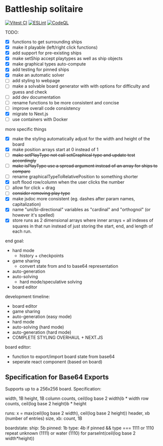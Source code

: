 # Battleship solitaire

[![Vitest CI](https://github.com/gnattily/battleship-solitaire/actions/workflows/vitest.yml/badge.svg)](https://github.com/gnattily/battleship-solitaire/actions/workflows/vitest.yml) [![ESLint](https://github.com/lgrom/battleship-solitaire/actions/workflows/eslint.yml/badge.svg)](https://github.com/lgrom/battleship-solitaire/actions/workflows/eslint.yml) [![CodeQL](https://github.com/gnattily/battleship-solitaire/actions/workflows/github-code-scanning/codeql/badge.svg)](https://github.com/gnattily/battleship-solitaire/actions/workflows/github-code-scanning/codeql)

TODO:

- [X] functions to get surrounding ships
- [X] make it playable (left/right click functions)
- [X] add support for pre-existing ships
- [X] make setShip accept playtypes as well as ship objects
- [X] make graphical types auto-compute
- [X] add testing for pinned ships
- [X] make an automatic solver
- [ ] add styling to webpage
- [ ] make a solvable board generator with with options for difficulty and guess and check
- [ ] add dev documentation
- [ ] rename functions to be more consistent and concise
- [ ] improve overall code consistency
- [X] migrate to Next.js
- [ ] use containers with Docker

more specific things

- [X] make the styling automatically adjust for the width and height of the board
- [X] make position arrays start at 0 instead of 1
- [ ] ~~make setPlayType not call setGraphical type and update test accordingly~~
- [ ] ~~make isPlayType use a spread argument instead of an array for ships to compare~~
- [ ] rename graphicalTypeToRelativePosition to something shorter
- [X] soft flood row/column when the user clicks the number
- [ ] allow for click + drag
- [ ] ~~consider removing play type~~
- [X] make jsdoc more consistent (eg. dashes after param names, capitalization)
- [X] name "uni/bi-directional" variables as "cardinal" and "orthognol" (or however it's spelled)
- [X] store runs as 2 dimensional arrays where inner arrays = all indexes of squares in that run instead of just storing the start, end, and length of each run.

end goal:

- hard mode
  - history + checkpoints
- game sharing
  - convert state from and to base64 representation
- auto-generation
- auto-solving
  - hard mode/speculative solving
- board editor

development timeline:

- board editor
- game sharing
- auto-generation (easy mode)
- hard mode
- auto-solving (hard mode)
- auto-generation (hard mode)
- COMPLETE STYLING OVERHAUL + NEXT.JS

board editor:

- function to export/import board state from base64
- seperate react component (based on board)

## Specification for Base64 Exports

Supports up to a 256x256 board.
Specification:

width, 1B
height, 1B
column counts, ceil(log base 2 width)b \* width
row counts, ceil(log base 2 height)b \* height

runs:
  x = max(ceil(log base 2 width), ceil(log base 2 height))
  header, xb (number of entries)
  size, xb: count, 1B

boardstate:
  ship: 5b
    pinned: 1b
    type: 4b
  if pinned && type === 1111 or 1110
    repeat unknown (1111) or water (1110) for parseInt(ceil(log base 2 width*height))
